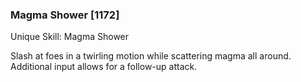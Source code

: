 ### Magma Shower [1172]

Unique Skill: Magma Shower

Slash at foes in a twirling motion while scattering magma all around. Additional input allows for a follow-up attack.